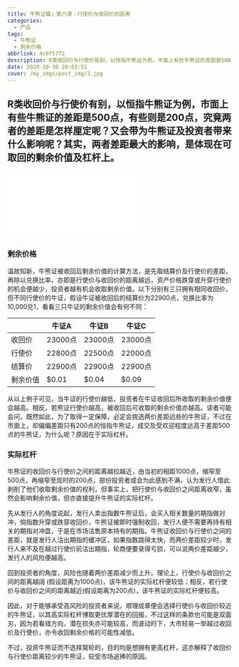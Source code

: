 ```yaml
---
title: 牛熊证篇」第六课：行使价与收回价的距离
categories:
  - 产品
tags:
  - 牛熊证
  - 剩余价格
abbrlink: 4c6f57f2
description: R类收回价与行使价有别，以恒指牛熊证为例，市面上有些牛熊证的差距是500点，有些则是200点，究竟两者的差距是怎样厘定呢？又会带为牛熊证及投资者带来什么影响呢？其实，两者差距最大的影响，是体现在可取回的剩余价值及杠杆上。
date: 2020-10-30 20:03:51
cover: /my_imgs/post_img/3.jpg
---
```


## R类收回价与行使价有别，以恒指牛熊证为例，市面上有些牛熊证的差距是500点，有些则是200点，究竟两者的差距是怎样厘定呢？又会带为牛熊证及投资者带来什么影响呢？其实，两者差距最大的影响，是体现在可取回的剩余价值及杠杆上。

<!-- more -->


<div class="bilibili">
  <iframe src="//player.bilibili.com/player.html?aid=457752589&bvid=BV1x5411V7cS&cid=256492976&page=1" scrolling="no" border="0" frameborder="no" framespacing="0" allowfullscreen="true"> </iframe>
</div>

### 剩余价格

温故知新，牛熊证被收回后剩余价值的计算方法，是先取结算价及行使价的差距，再除以兑换比率，亦即是行使价与收回价的距离越远，资产价格跌穿或升穿行使价的机会便越少，投资者越有机会收取剩余价值。以下分别有三只拥有相同收回价，但不同行使价的牛证，假设牛证被收回后的结算价为22900点，兑换比率为10,000兑1，看看三只牛证的剩余价值会有何不同：

|          | 牛证A   | 牛证B   | 牛证C   |
| -------- | ------- | ------- | ------- |
| 收回价   | 23000点 | 23000点 | 23000点 |
| 行使价   | 22800点 | 22500点 | 22000点 |
| 结算价   | 22900点 | 22900点 | 22900点 |
| 剩余价值 | $0.01   | $0.04   | $0.09   |


从以上例子可见，当牛证的行使价越低，投资者在牛证收回后所收取的剩余价值便会越高。相反，若熊证行使价越高，被收回后可收取的剩余价值亦越高。读者可能会问，既然如此，为了取得一定保障，必定会挑选两价差距远些的牛熊证，不过在市面上，却偏偏差距只有200点的恒指牛熊证，成交及受欢迎程度远高于差距500点的牛熊证，为什么呢？原因在于实际杠杆。

### 实际杠杆

牛熊证的收回价与行使价之间的距离越拉越近，由当初的相距1000点，缩窄至500点，再缩窄至现时的200点，部份投资者或会为此感到不满，认为发行人借此剥削了他们收取剩余价值的权利，但事实上，把行使价与收回价之间距离收窄，虽然会影响剩余价值，但亦直接提升牛熊证的实际杠杆。

先从发行人的角度说起，发行人卖出指数牛熊证后，会买入相关数量的期指做对冲，倘指数升穿或跌穿收回价，牛熊证被即时强制收回，发行人便不需要再持有相关的期指对冲盘，于是在市场沽售原本持有的期指。牛熊证收回价与行使价之间的差距，就是发行人沽出期指的缓冲区，如果指数跳得太快，而两价差距较少时，发行人来不及在越过行使价前沽出期指，轮商便要录得亏损，可以说两价差距越少，发行人的风险便越高。

回到投资者的角度，风险也随着两价差距减少而上升。理论上，行使价与收回价之间的距离越阔 (假设距离为1000点)，该牛熊证的实际杠杆便较低；相反，若行使价与收回价之间的距离越近(假设距离为200点)，该牛熊证的实际杠杆便较高。

因此，对于能够承受高风险的投资者来说，顺理成章便会选择行使价与收回价较近的牛熊证，以其高实际杠杆博取更优厚潜在的回报，不过这样的条款也可能是双面刃，因为若看错方向，潜在损失亦可能较高，而波动时下，大市轻易一举越过收回价及行使价，亦令收回剩余价格的可能性减低。

不过，投资牛熊证而不选择窝轮的，目的均是想拥有更高杠杆，这亦解释了收回价与行使价距离较少的牛熊证，较受市场追捧的原因。